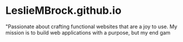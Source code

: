 # LeslieMBrock.github.io
"Passionate about crafting functional websites that are a joy to use. My mission is to build web applications with a purpose, but my end gam
